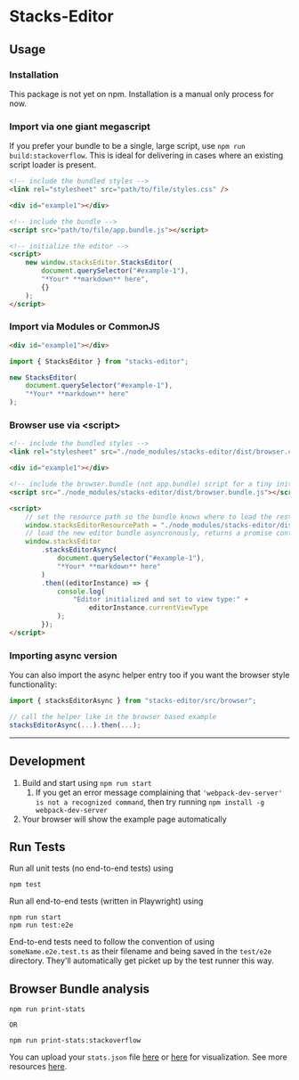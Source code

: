 # Stacks-Editor

## Usage

### Installation

This package is not yet on npm. Installation is a manual only process for now.

### Import via one giant megascript

If you prefer your bundle to be a single, large script, use `npm run build:stackoverflow`.
This is ideal for delivering in cases where an existing script loader is present.

```html
<!-- include the bundled styles -->
<link rel="stylesheet" src="path/to/file/styles.css" />

<div id="example1"></div>

<!-- include the bundle -->
<script src="path/to/file/app.bundle.js"></script>

<!-- initialize the editor -->
<script>
    new window.stacksEditor.StacksEditor(
        document.querySelector("#example-1"),
        "*Your* **markdown** here",
        {}
    );
</script>
```

### Import via Modules or CommonJS

```html
<div id="example1"></div>
```

```js
import { StacksEditor } from "stacks-editor";

new StacksEditor(
    document.querySelector("#example-1"),
    "*Your* **markdown** here"
);
```

### Browser use via &lt;script&gt;

```html
<!-- include the bundled styles -->
<link rel="stylesheet" src="./node_modules/stacks-editor/dist/browser.css" />

<div id="example1"></div>

<!-- include the browser.bundle (not app.bundle) script for a tiny initial payload that loads the rest on demand -->
<script src="./node_modules/stacks-editor/dist/browser.bundle.js"></script>

<script>
    // set the resource path so the bundle knows where to load the rest of the bundles from
    window.stacksEditorResourcePath = "./node_modules/stacks-editor/dist/";
    // load the new editor bundle asyncronously, returns a promise containing the newly created editor instance
    window.stacksEditor
        .stacksEditorAsync(
            document.querySelector("#example-1"),
            "*Your* **markdown** here"
        )
        .then((editorInstance) => {
            console.log(
                "Editor initialized and set to view type:" +
                    editorInstance.currentViewType
            );
        });
</script>
```

### Importing async version

You can also import the async helper entry too if you want the browser style functionality:

```js
import { stacksEditorAsync } from "stacks-editor/src/browser";

// call the helper like in the browser based example
stacksEditorAsync(...).then(...);
```

---

## Development

1. Build and start using `npm run start`
    1. If you get an error message complaining that `'webpack-dev-server' is not a recognized command`, then try running `npm install -g webpack-dev-server`
2. Your browser will show the example page automatically

## Run Tests

Run all unit tests (no end-to-end tests) using

    npm test

Run all end-to-end tests (written in Playwright) using

    npm run start
    npm run test:e2e

End-to-end tests need to follow the convention of using `someName.e2e.test.ts` as their filename and being saved in the `test/e2e` directory. They'll automatically get picket up by the test runner this way.

## Browser Bundle analysis

```
npm run print-stats

OR

npm run print-stats:stackoverflow
```

You can upload your `stats.json` file [here](http://webpack.github.io/analyse/) or [here](https://chrisbateman.github.io/webpack-visualizer/) for visualization. See more resources [here](https://webpack.js.org/guides/code-splitting/#bundle-analysis).

